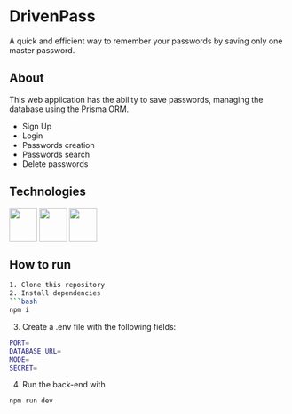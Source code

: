 # DrivenPass

A quick and efficient way to remember your passwords by saving only one master password.

## About

This web application has the ability to save passwords, managing the database using the Prisma ORM.

- Sign Up
- Login
- Passwords creation
- Passwords search
- Delete passwords
  
## Technologies

<div>
  <img align="center" height="60" width="50" src="https://cdn.jsdelivr.net/gh/devicons/devicon/icons/typescript/typescript-original.svg" />
  <img align="center" height="60" width="50" src="https://cdn.jsdelivr.net/gh/devicons/devicon/icons/nodejs/nodejs-original.svg" />
  <img align="center" height="60" width="50" src="https://cdn.jsdelivr.net/gh/devicons/devicon/icons/postgresql/postgresql-original-wordmark.svg" />
</div>

## How to run

```bash
1. Clone this repository
2. Install dependencies
```bash
npm i
```
3. Create a .env file with the following fields:
```bash
PORT=
DATABASE_URL=
MODE=
SECRET=
```
4. Run the back-end with
```bash
npm run dev
```



